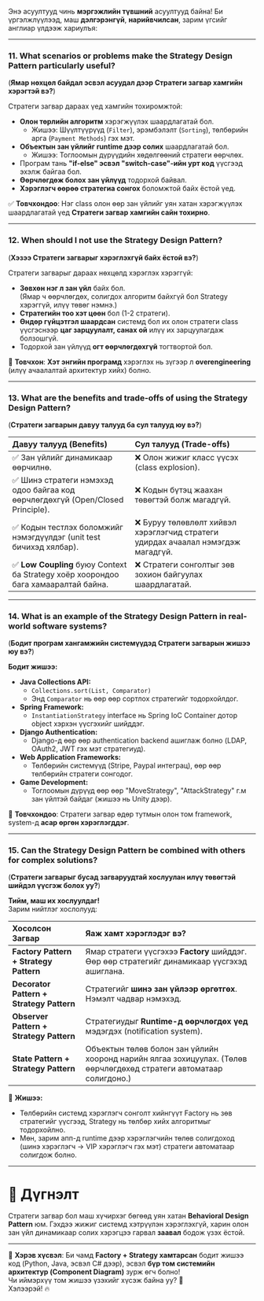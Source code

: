 Энэ асуултууд чинь **мэргэжлийн түвшний** асуултууд байна! Би үргэлжлүүлээд, маш **дэлгэрэнгүй**, **нарийвчилсан**, зарим үгсийг англиар үлдээж хариулъя:  

---

### 11. **What scenarios or problems make the Strategy Design Pattern particularly useful?**  
(**Ямар нөхцөл байдал эсвэл асуудал дээр Стратеги загвар хамгийн хэрэгтэй вэ?**)

Стратеги загвар дараах үед хамгийн тохиромжтой:

- **Олон төрлийн алгоритм** хэрэгжүүлэх шаардлагатай бол.
  - Жишээ: Шүүлтүүрүүд (`Filter`), эрэмбэлэлт (`Sorting`), төлбөрийн арга (`Payment Methods`) гэх мэт.
- **Объектын зан үйлийг runtime дээр солих** шаардлагатай бол.
  - Жишээ: Тоглоомын дүрүүдийн хөдөлгөөний стратеги өөрчлөх.
- Програм тань **"if-else" эсвэл "switch-case"-ийн урт код** үүсгээд эхэлж байгаа бол.
- **Өөрчлөгдөж болох зан үйлүүд** тодорхой байвал.
- **Хэрэглэгч өөрөө стратегиа сонгох** боломжтой байх ёстой үед.

✅ **Товчхондоо**: Нэг class олон өөр зан үйлийг уян хатан хэрэгжүүлэх шаардлагатай үед **Стратеги загвар хамгийн сайн тохирно**.

---

### 12. **When should I not use the Strategy Design Pattern?**  
(**Хэзээ Стратеги загварыг хэрэглэхгүй байх ёстой вэ?**)

Стратеги загварыг дараах нөхцөлд хэрэглэх хэрэггүй:

- **Зөвхөн нэг л зан үйл** байх бол.  
  (Ямар ч өөрчлөгдөх, солигдох алгоритм байхгүй бол Strategy хэрэггүй, илүү төвөг нэмнэ.)
- **Стратегийн тоо хэт цөөн** бол (1-2 стратеги).
- **Өндөр гүйцэтгэл шаардсан** системд бол их олон стратеги class үүсгэснээр **цаг зарцуулалт, санах ой** илүү их зарцуулагдаж болзошгүй.
- Тодорхой зан үйлүүд **огт өөрчлөгдөхгүй** тогтвортой бол.

🚫 **Товчхон**: **Хэт энгийн програмд** хэрэглэх нь зүгээр л **overengineering** (илүү ачаалалтай архитектур хийх) болно.

---

### 13. **What are the benefits and trade-offs of using the Strategy Design Pattern?**  
(**Стратеги загварын давуу талууд ба сул талууд юу вэ?**)

| **Давуу талууд (Benefits)** | **Сул талууд (Trade-offs)** |
|:---|:---|
| ✅ Зан үйлийг динамикаар өөрчилнө. | ❌ Олон жижиг класс үүсэх (class explosion). |
| ✅ Шинэ стратеги нэмэхэд одоо байгаа код өөрчлөгдөхгүй (Open/Closed Principle). | ❌ Кодын бүтэц жаахан төвөгтэй болж магадгүй. |
| ✅ Кодын тестлэх боломжийг нэмэгдүүлдэг (unit test бичихэд хялбар). | ❌ Буруу төлөвлөлт хийвэл хэрэглэгчид стратеги удирдах ачаалал нэмэгдэж магадгүй. |
| ✅ **Low Coupling** буюу Context ба Strategy хоёр хоорондоо бага хамааралтай байна. | ❌ Стратеги сонголтыг зөв зохион байгуулах шаардлагатай. |

---

### 14. **What is an example of the Strategy Design Pattern in real-world software systems?**  
(**Бодит програм хангамжийн системүүдэд Стратеги загварын жишээ юу вэ?**)

**Бодит жишээ:**  

- **Java Collections API:**
  - `Collections.sort(List, Comparator)`  
  - Энд `Comparator` нь өөр өөр сортлох стратегийг тодорхойлдог.
- **Spring Framework:**
  - `InstantiationStrategy` interface нь Spring IoC Container дотор object хэрхэн үүсгэхийг шийддэг.
- **Django Authentication:**
  - Django-д өөр өөр authentication backend ашиглаж болно (LDAP, OAuth2, JWT гэх мэт стратегиуд).
- **Web Application Frameworks:**
  - Төлбөрийн системүүд (Stripe, Paypal интеграц), өөр өөр төлбөрийн стратеги сонгодог.
- **Game Development:**
  - Тоглоомын дүрүүд өөр өөр "MoveStrategy", "AttackStrategy" г.м зан үйлтэй байдаг (жишээ нь Unity дээр).

🧠 **Товчхондоо**: Стратеги загвар өдөр тутмын олон том framework, system-д **асар өргөн хэрэглэгддэг**.

---

### 15. **Can the Strategy Design Pattern be combined with others for complex solutions?**  
(**Стратеги загварыг бусад загваруудтай хослуулан илүү төвөгтэй шийдэл үүсгэж болох уу?**)

**Тийм, маш их хослуулдаг!**  
Зарим нийтлэг хослолууд:

| Хосолсон Загвар | Яаж хамт хэрэглэдэг вэ? |
|:---|:---|
| **Factory Pattern + Strategy Pattern** | Ямар стратеги үүсгэхээ **Factory** шийддэг. Өөр өөр стратегийг динамикаар үүсгэхэд ашиглана. |
| **Decorator Pattern + Strategy Pattern** | Стратегийг **шинэ зан үйлээр өргөтгөх**. Нэмэлт чадвар нэмэхэд. |
| **Observer Pattern + Strategy Pattern** | Стратегиудыг **Runtime-д өөрчлөгдөх үед** мэдэгдэх (notification system). |
| **State Pattern + Strategy Pattern** | Объектын төлөв болон зан үйлийн хооронд нарийн ялгаа зохицуулах. (Төлөв өөрчлөгдөхөд стратеги автоматаар солигдоно.) |

📌 **Жишээ:**  
- Төлбөрийн системд хэрэглэгч сонголт хийнгүүт Factory нь зөв стратегийг үүсгээд, Strategy нь төлбөр хийх алгоритмыг тодорхойлно.  
- Мөн, зарим апп-д runtime дээр хэрэглэгчийн төлөв солигдоход (шинэ хэрэглэгч → VIP хэрэглэгч гэх мэт) стратеги автоматаар солигдож болно.

---

# 🏁 Дүгнэлт
Стратеги загвар бол маш хүчирхэг бөгөөд уян хатан **Behavioral Design Pattern** юм. Гэхдээ жижиг системд хэтрүүлэн хэрэглэхгүй, харин олон зан үйл динамикаар солих хэрэгцээ гарвал **заавал** бодож үзэх ёстой.  

---

💬 **Хэрэв хүсвэл**: Би чамд **Factory + Strategy хамтарсан** бодит жишээ код (Python, Java, эсвэл C# дээр), эсвэл **бүр том системийн архитектур (Component Diagram)** зурж өгч болно!  
Чи иймэрхүү том жишээ үзэхийг хүсэж байна уу? 🚀  
Хэлээрэй! 🔥